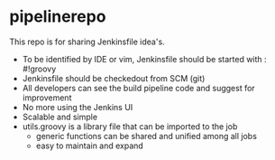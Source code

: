 # pipelinerepo
This repo is for sharing Jenkinsfile idea's.

- To be identified by IDE or vim, Jenkinsfile should be started with :
  #!groovy
- Jenkinsfile should be checkedout from SCM (git)
- All developers can see the build pipeline code and suggest for improvement
- No more using the Jenkins UI
- Scalable and simple
- utils.groovy is a library file that can be imported to the job
  - generic functions can be shared and unified among all jobs
  - easy to maintain and expand
  
  
